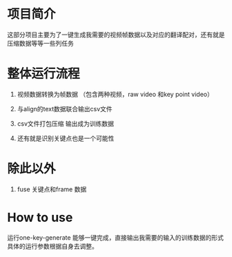 # 项目简介
这部分项目主要为了一键生成我需要的视频帧数据以及对应的翻译配对，还有就是压缩数据等等一些列任务


# 整体运行流程
1. 视频数据转换为帧数据 （包含两种视频，raw video 和key point video）
2. 与align的text数据联合输出csv文件
3. csv文件打包压缩 输出成为训练数据

4. 还有就是识别关键点也是一个可能性
# 除此以外
1. fuse 关键点和frame 数据


# How to use 
运行one-key-generate 能够一键完成，直接输出我需要的输入的训练数据的形式
具体的运行参数根据自身去调整。